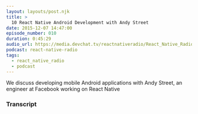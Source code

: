 ```yaml
---
layout: layouts/post.njk
title: >
  10 React Native Android Development with Andy Street
date: 2015-12-07 14:47:00
episode_number: 010
duration: 0:45:29
audio_url: https://media.devchat.tv/reactnativeradio/React_Native_Radio_Episode_10.mp3
podcast: react-native-radio
tags:
  - react_native_radio
  - podcast
---
```


We discuss developing mobile Android applications with Andy Street, an engineer at Facebook working on React Native

### Transcript
